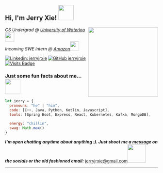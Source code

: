 <h2> Hi, I'm Jerry Xie! <img src="https://media.giphy.com/media/kBZ212yGzFaxgkSIKW/giphy.gif" width="50"></h2>
<img align='right' src="https://media.giphy.com/media/cmCEsJZHYBPels360q/giphy.gif" width="230">
<p><em>CS Undergrad @ <a href="https://cs.uwaterloo.ca/">University of Waterloo</a><img src="https://media.giphy.com/media/JO4lo82apdtaltBhEN/giphy.gif" width="30"></br>Incoming SWE Intern @ <a href="https://aws.amazon.com/">Amazon</a><img src="https://media.giphy.com/media/EQ53VWK9kot0pNUnMi/giphy.gif" width="30"> 
</em></p>

[![Linkedin: jerryjrxie](https://img.shields.io/badge/-jerryjrxie-blue?style=flat-square&logo=Linkedin&logoColor=white&link=https://www.linkedin.com/in/jerryjrxie/)](https://www.linkedin.com/in/jerryjrxie/)
[![GitHub jerryjrxie](https://img.shields.io/github/followers/jerryjrxie?label=follow&style=social)](https://github.com/jerryjrxie)
[![Visits Badge](https://badges.pufler.dev/visits/jerryjrxie/jerryjrxie)](https://badges.pufler.dev)

### Just some fun facts about me...  <img src="https://media.giphy.com/media/1zi2PKrEjKaHgCqraa/giphy.gif" width="50"> 

```javascript
let jerry = {
  pronouns: "he" | "him",
  code: [C++, Java, Python, Kotlin, Javascript],
  tools: [Spring Boot, Express, React, Kubernetes, Kafka, MongoDB],
  
  energy: "chillin",
  swag: Math.max()
}
```

 <em><b>I'm open chatting anytime about anything :). Just shoot me a message on the socials or the old fashioned email:</b></em> <a href="mailto:jerryjrxie@gmail.com">jerryjrxie@gmail.com</a><img src="https://media.giphy.com/media/Q5pH4UmOiQciITstXU/giphy.gif" width="60">

---
